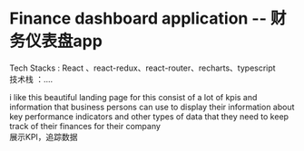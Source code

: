 # Finance dashboard application -- 财务仪表盘app

Tech Stacks : React 、react-redux、react-router、recharts、typescript
<br/>
技术栈 ：....

i like this beautiful landing page for this consist of a lot of kpis and information that business persons can use to display their information about key performance indicators and other types of data that they need to keep track of their finances for their company
<br/>
展示KPI，追踪数据
<br/>

